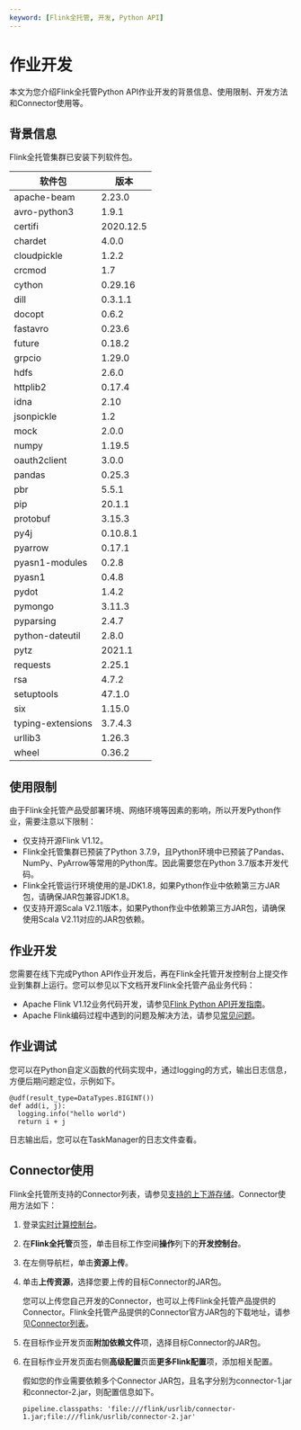 ```yaml
---
keyword: [Flink全托管, 开发, Python API]
---
```


# 作业开发

本文为您介绍Flink全托管Python API作业开发的背景信息、使用限制、开发方法和Connector使用等。

## 背景信息

Flink全托管集群已安装下列软件包。

|软件包|版本|
|---|--|
|apache-beam|2.23.0|
|avro-python3|1.9.1|
|certifi|2020.12.5|
|chardet|4.0.0|
|cloudpickle|1.2.2|
|crcmod|1.7|
|cython|0.29.16|
|dill|0.3.1.1|
|docopt|0.6.2|
|fastavro|0.23.6|
|future|0.18.2|
|grpcio|1.29.0|
|hdfs|2.6.0|
|httplib2|0.17.4|
|idna|2.10|
|jsonpickle|1.2|
|mock|2.0.0|
|numpy|1.19.5|
|oauth2client|3.0.0|
|pandas|0.25.3|
|pbr|5.5.1|
|pip|20.1.1|
|protobuf|3.15.3|
|py4j|0.10.8.1|
|pyarrow|0.17.1|
|pyasn1-modules|0.2.8|
|pyasn1|0.4.8|
|pydot|1.4.2|
|pymongo|3.11.3|
|pyparsing|2.4.7|
|python-dateutil|2.8.0|
|pytz|2021.1|
|requests|2.25.1|
|rsa|4.7.2|
|setuptools|47.1.0|
|six|1.15.0|
|typing-extensions|3.7.4.3|
|urllib3|1.26.3|
|wheel|0.36.2|

## 使用限制

由于Flink全托管产品受部署环境、网络环境等因素的影响，所以开发Python作业，需要注意以下限制：

-   仅支持开源Flink V1.12。
-   Flink全托管集群已预装了Python 3.7.9，且Python环境中已预装了Pandas、NumPy、PyArrow等常用的Python库。因此需要您在Python 3.7版本开发代码。
-   Flink全托管运行环境使用的是JDK1.8，如果Python作业中依赖第三方JAR包，请确保JAR包兼容JDK1.8。
-   仅支持开源Scala V2.11版本，如果Python作业中依赖第三方JAR包，请确保使用Scala V2.11对应的JAR包依赖。

## 作业开发

您需要在线下完成Python API作业开发后，再在Flink全托管开发控制台上提交作业到集群上运行。您可以参见以下文档开发Flink全托管产品业务代码：

-   Apache Flink V1.12业务代码开发，请参见[Flink Python API开发指南](https://ci.apache.org/projects/flink/flink-docs-release-1.12/dev/python/)。
-   Apache Flink编码过程中遇到的问题及解决方法，请参见[常见问题](https://flink.apache.org/gettinghelp.html)。

## 作业调试

您可以在Python自定义函数的代码实现中，通过logging的方式，输出日志信息，方便后期问题定位，示例如下。

```
@udf(result_type=DataTypes.BIGINT())
def add(i, j):    
  logging.info("hello world")    
  return i + j
```

日志输出后，您可以在TaskManager的日志文件查看。

## Connector使用

Flink全托管所支持的Connector列表，请参见[支持的上下游存储](/intl.zh-CN/Flink全托管/产品概览/支持的上下游存储.md)。Connector使用方法如下：

1.  登录[实时计算控制台](https://realtime-compute.console.aliyun.com/regions/cn-shanghai)。
2.  在**Flink全托管**页签，单击目标工作空间**操作**列下的**开发控制台**。
3.  在左侧导航栏，单击**资源上传**。
4.  单击**上传资源**，选择您要上传的目标Connector的JAR包。

    您可以上传您自己开发的Connector，也可以上传Flink全托管产品提供的Connector。Flink全托管产品提供的Connector官方JAR包的下载地址，请参见[Connector列表](https://repo1.maven.org/maven2/com/alibaba/ververica/)。

5.  在目标作业开发页面**附加依赖文件**项，选择目标Connector的JAR包。
6.  在目标作业开发页面右侧**高级配置**页面**更多Flink配置**项，添加相关配置。

    假如您的作业需要依赖多个Connector JAR包，且名字分别为connector-1.jar和connector-2.jar，则配置信息如下。

    ```
    pipeline.classpaths: 'file:///flink/usrlib/connector-1.jar;file:///flink/usrlib/connector-2.jar'
    ```


